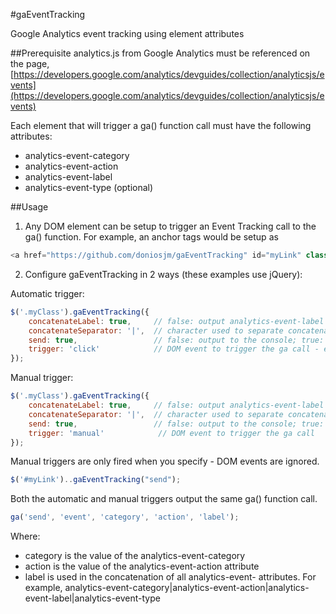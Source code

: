 #gaEventTracking

Google Analytics event tracking using element attributes

##Prerequisite
analytics.js from Google Analytics must be referenced on the page, [https://developers.google.com/analytics/devguides/collection/analyticsjs/events](https://developers.google.com/analytics/devguides/collection/analyticsjs/events)

Each element that will trigger a ga() function call must have the following attributes:

- analytics-event-category
- analytics-event-action
- analytics-event-label
- analytics-event-type (optional)

##Usage
1. Any DOM element can be setup to trigger an Event Tracking call to the ga() function. For example, an anchor tags would be setup as

```js
<a href="https://github.com/doniosjm/gaEventTracking" id="myLink" class="myClass" analytics-event-category="link" analytics-event-action="click" analytics-event-label="nav link" analytics-event-label="nav link" analytics-event-type="v1">Github</a>
```
2. Configure gaEventTracking in 2 ways (these examples use jQuery):

Automatic trigger:

```js
$('.myClass').gaEventTracking({
    concatenateLabel: true,     // false: output analytics-event-label attribute value; true: concatenate all 'analytics-event-' attribute values
    concatenateSeparator: '|',  // character used to separate concatenated labels
    send: true,                 // false: output to the console; true: make a call to the ga object. Will output to the console if the ga object has not been defined.
    trigger: 'click'            // DOM event to trigger the ga call - e.g. click, hover, etc
});
```

Manual trigger:

```js
$('.myClass').gaEventTracking({
    concatenateLabel: true,     // false: output analytics-event-label attribute value; true: concatenate all 'analytics-event-' attribute values
    concatenateSeparator: '|',  // character used to separate concatenated labels
    send: true,                 // false: output to the console; true: make a call to the ga object. Will output to the console if the ga object has not been defined.
    trigger: 'manual'            // DOM event to trigger the ga call
});
```

Manual triggers are only fired when you specify - DOM events are ignored.

```js
$('#myLink')..gaEventTracking("send");
```

Both the automatic and manual triggers output the same ga() function call.

```js
ga('send', 'event', 'category', 'action', 'label');
```

Where:
- category is the value of the analytics-event-category
- action is the value of the analytics-event-action attribute
- label is used in the concatenation of all analytics-event- attributes. For example, analytics-event-category|analytics-event-action|analytics-event-label|analytics-event-type
